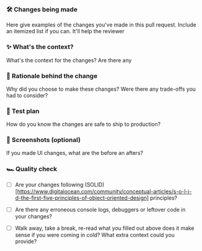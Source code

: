 ### 🛠 Changes being made

Here give examples of the changes you've made in this pull request. Include an itemized list if you can. It'll help the reviewer


### ✨ What's the context?

What's the context for the changes? Are there any


### 🧠 Rationale behind the change

Why did you choose to make these changes? Were there any trade-offs you had to consider? 


### 🧪 Test plan

How do you know the changes are safe to ship to production?


### 📸 Screenshots (optional)

If you made UI changes, what are the before an afters?


### 🏎 Quality check

- [ ] Are your changes following (SOLID)[https://www.digitalocean.com/community/conceptual-articles/s-o-l-i-d-the-first-five-principles-of-object-oriented-design] principles? 

- [ ] Are there any erroneous console logs, debuggers or leftover code in your changes?

- [ ] Walk away, take a break, re-read what you filled out above does it make sense if you were coming in cold? What extra context could you provide?